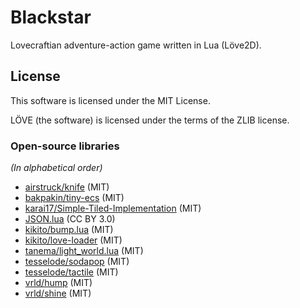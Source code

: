 # Blackstar

Lovecraftian adventure-action game written in Lua (Löve2D).

## License

This software is licensed under the MIT License.

LÖVE (the software) is licensed under the terms of the ZLIB license.

### Open-source libraries

*(In alphabetical order)*

- [airstruck/knife](https://github.com/airstruck/knife) (MIT)
- [bakpakin/tiny-ecs](https://github.com/bakpakin/tiny-ecs) (MIT)
- [karai17/Simple-Tiled-Implementation](https://github.com/karai17/Simple-Tiled-Implementation) (MIT) 
- [JSON.lua](http://regex.info/code/JSON.lua) (CC BY 3.0)
- [kikito/bump.lua](https://github.com/kikito/bump.lua) (MIT)
- [kikito/love-loader](https://github.com/kikito/love-loader) (MIT)
- [tanema/light_world.lua](https://github.com/tanema/light_world.lua) (MIT)
- [tesselode/sodapop](https://github.com/tesselode/sodapop) (MIT)
- [tesselode/tactile](https://github.com/tesselode/tactile) (MIT)
- [vrld/hump](https://github.com/vrld/hump) (MIT)
- [vrld/shine](https://github.com/vrld/shine) (MIT)